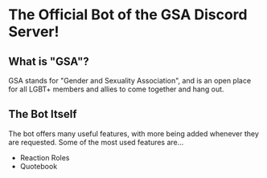 # The Official Bot of the GSA Discord Server!

## What is "GSA"?
GSA stands for "Gender and Sexuality Association", and is an open place for all LGBT+ members and allies to come together and hang out.

## The Bot Itself
The bot offers many useful features, with more being added whenever they are requested. Some of the most used features are...
- Reaction Roles
- Quotebook
